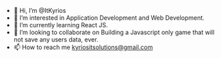 - 👋 Hi, I’m @ItKyrios
- 👀 I’m interested in Application Development and Web Development.
- 🌱 I’m currently learning React JS.
- 💞️ I’m looking to collaborate on Building a Javascript only game that will not save any users data, ever.
- 📫 How to reach me kyriositsolutions@gmail.com

<!---
ItKyrios/ItKyrios is a ✨ special ✨ repository because its `README.md` (this file) appears on your GitHub profile.
You can click the Preview link to take a look at your changes.
--->
